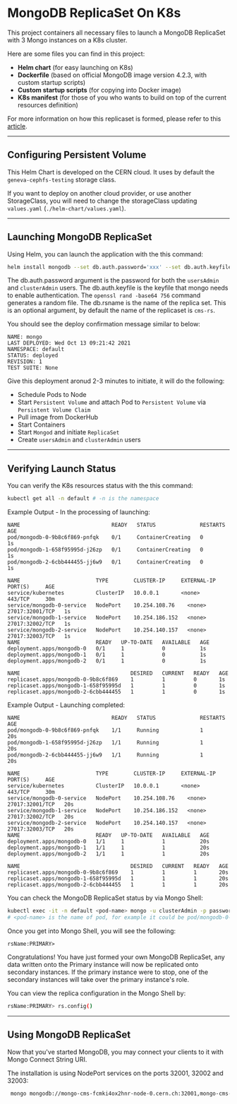 # MongoDB ReplicaSet On K8s

This project containers all necessary files to launch a MongoDB ReplicaSet with 3 Mongo instances on a K8s cluster.

Here are some files you can find in this project:

- **Helm chart** (for easy launching on K8s)
- **Dockerfile** (based on official MongoDB image version 4.2.3, with custom startup scripts)
- **Custom startup scripts** (for copying into Docker image)
- **K8s manifest** (for those of you who wants to build on top of the current resources definition)
  
For more information on how this replicaset is formed, please refer to this [article](https://medium.com/swlh/how-to-setup-mongodb-replica-set-on-kubernetes-in-minutes-5c1e7fd5b5f3).

****

## Configuring Persistent Volume

This Helm Chart is developed on the CERN cloud. It uses by default the `geneva-cephfs-testing` storage class. 

If you want to deploy on another cloud provider, or use another StorageClass, you will need to change the storageClass updating `values.yaml` (`./helm-chart/values.yaml`).

****

## Launching MongoDB ReplicaSet

Using Helm, you can launch the application with the this command:

```bash
helm install mongodb --set db.auth.password='xxx' --set db.auth.keyfile="$(openssl rand -base64 756)" --set db.rsname='rsName'. 
```
The db.auth.password argument is the password for both the `usersAdmin` and `clusterAdmin` users.
The db.auth.keyfile is the keyfile that mongo needs to enable authentication. The `openssl rand -base64 756` command generates a random file.
The db.rsname is the name of the replica set. This is an optional argument, by default the name of the replicaset is `cms-rs`.

You should see the deploy confirmation message similar to below:

```plain
NAME: mongo
LAST DEPLOYED: Wed Oct 13 09:21:42 2021
NAMESPACE: default
STATUS: deployed
REVISION: 1
TEST SUITE: None
```

Give this deployment aronud 2-3 minutes to initiate, it will do the following:

- Schedule Pods to Node
- Start `Persistent Volume` and attach Pod to `Persistent Volume` via `Persistent Volume Claim`
- Pull image from DockerHub
- Start Containers
- Start `Mongod` and initiate `ReplicaSet`
- Create `usersAdmin` and `clusterAdmin` users

****

## Verifying Launch Status

You can verify the K8s resources status with the this command:

```bash
kubectl get all -n default # -n is the namespace
```

Example Output - In the processing of launching:

```plain
NAME                             READY   STATUS              RESTARTS   AGE
pod/mongodb-0-9b8c6f869-pnfqk    0/1     ContainerCreating   0          1s
pod/mongodb-1-658f95995d-j26zp   0/1     ContainerCreating   0          1s
pod/mongodb-2-6cbb444455-jj6w9   0/1     ContainerCreating   0          1s

NAME                        TYPE        CLUSTER-IP     EXTERNAL-IP   PORT(S)     AGE
service/kubernetes          ClusterIP   10.0.0.1       <none>        443/TCP     30m
service/mongodb-0-service   NodePort    10.254.108.76    <none>        27017:32001/TCP   1s
service/mongodb-1-service   NodePort    10.254.186.152   <none>        27017:32002/TCP   1s
service/mongodb-2-service   NodePort    10.254.140.157   <none>        27017:32003/TCP   1s
NAME                        READY   UP-TO-DATE   AVAILABLE   AGE
deployment.apps/mongodb-0   0/1     1            0           1s
deployment.apps/mongodb-1   0/1     1            0           1s
deployment.apps/mongodb-2   0/1     1            0           1s

NAME                                   DESIRED   CURRENT   READY   AGE
replicaset.apps/mongodb-0-9b8c6f869    1         1         0       1s
replicaset.apps/mongodb-1-658f95995d   1         1         0       1s
replicaset.apps/mongodb-2-6cbb444455   1         1         0       1s
```

Example Output - Launching completed:

```plain
NAME                             READY   STATUS              RESTARTS   AGE
pod/mongodb-0-9b8c6f869-pnfqk    1/1     Running             1          20s
pod/mongodb-1-658f95995d-j26zp   1/1     Running             1          20s
pod/mongodb-2-6cbb444455-jj6w9   1/1     Running             1          20s

NAME                        TYPE        CLUSTER-IP     EXTERNAL-IP   PORT(S)     AGE
service/kubernetes          ClusterIP   10.0.0.1       <none>        443/TCP     30m
service/mongodb-0-service   NodePort    10.254.108.76    <none>        27017:32001/TCP   20s
service/mongodb-1-service   NodePort    10.254.186.152   <none>        27017:32002/TCP   20s
service/mongodb-2-service   NodePort    10.254.140.157   <none>        27017:32003/TCP   20s
NAME                        READY   UP-TO-DATE   AVAILABLE   AGE
deployment.apps/mongodb-0   1/1     1            1           20s
deployment.apps/mongodb-1   1/1     1            1           20s
deployment.apps/mongodb-2   1/1     1            1           20s

NAME                                   DESIRED   CURRENT   READY   AGE
replicaset.apps/mongodb-0-9b8c6f869    1         1         1       20s
replicaset.apps/mongodb-1-658f95995d   1         1         1       20s
replicaset.apps/mongodb-2-6cbb444455   1         1         1       20s
```

You can check the MongoDB ReplicaSet status by via Mongo Shell:

```bash
kubectl exec -it -n default <pod-name> mongo -u clusterAdmin -p password
# <pod-name> is the name of pod, for example it could be pod/mongodb-0-7d44df6f6-h49jx
```

Once you get into Mongo Shell, you will see the following:

```plain
rsName:PRIMARY>
```

Congratulations! You have just formed your own MongoDB ReplicaSet, any data written onto the Primary instance will now be replicated onto secondary instances. If the primary instance were to stop, one of the secondary instances will take over the primary instance's role.

You can view the replica configuration in the Mongo Shell by:

```bash
rsName:PRIMARY> rs.config()
```

****

## Using MongoDB ReplicaSet

Now that you've started MongoDB, you may connect your clients to it with Mongo Connect String URI.

The installation is using NodePort services on the ports 32001, 32002 and 32003:
```bash
 mongo mongodb://mongo-cms-fcmki4ox2hnr-node-0.cern.ch:32001,mongo-cms-fcmki4ox2hnr-node-0.cern.ch:32002,mongo-cms-fcmki4ox2hnr-node-0.cern.ch:32003/admin?replicaSet=rs0 -u clusterAdmin
```
